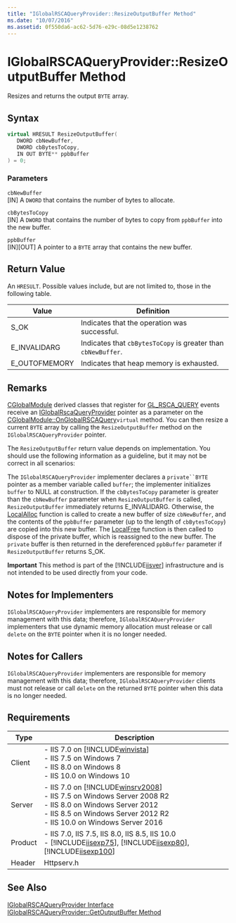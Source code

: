 ```yaml
---
title: "IGlobalRSCAQueryProvider::ResizeOutputBuffer Method"
ms.date: "10/07/2016"
ms.assetid: 0f550da6-ac62-5d76-e29c-08d5e1238762
---
```

# IGlobalRSCAQueryProvider::ResizeOutputBuffer Method
Resizes and returns the output `BYTE` array.  
  
## Syntax  
  
```cpp  
virtual HRESULT ResizeOutputBuffer(  
   DWORD cbNewBuffer,  
   DWORD cbBytesToCopy,  
   IN OUT BYTE** ppbBuffer  
) = 0;  
```  
  
### Parameters  
 `cbNewBuffer`  
 [IN] A `DWORD` that contains the number of bytes to allocate.  
  
 `cbBytesToCopy`  
 [IN] A `DWORD` that contains the number of bytes to copy from `ppbBuffer` into the new buffer.  
  
 `ppbBuffer`  
 [IN][OUT] A pointer to a `BYTE` array that contains the new buffer.  
  
## Return Value  
 An `HRESULT`. Possible values include, but are not limited to, those in the following table.  
  
|Value|Definition|  
|-----------|----------------|  
|S_OK|Indicates that the operation was successful.|  
|E_INVALIDARG|Indicates that `cbBytesToCopy` is greater than `cbNewBuffer`.|  
|E_OUTOFMEMORY|Indicates that heap memory is exhausted.|  
  
## Remarks  
 [CGlobalModule](../../web-development-reference/native-code-api-reference/cglobalmodule-class.md) derived classes that register for [GL_RSCA_QUERY](../../web-development-reference/native-code-api-reference/request-processing-constants.md) events receive an [IGlobalRscaQueryProvider](../../web-development-reference/native-code-api-reference/iglobalrscaqueryprovider-interface.md) pointer as a parameter on the [CGlobalModule::OnGlobalRSCAQuery](../../web-development-reference/native-code-api-reference/cglobalmodule-onglobalrscaquery-method.md)`virtual` method. You can then resize a current `BYTE` array by calling the `ResizeOutputBuffer` method on the `IGlobalRSCAQueryProvider` pointer.  
  
 The `ResizeOutputBuffer` return value depends on implementation. You should use the following information as a guideline, but it may not be correct in all scenarios:  
  
 The `IGlobalRSCAQueryProvider` implementer declares a `private``BYTE` pointer as a member variable called `buffer`; the implementer initializes `buffer` to NULL at construction. If the `cbBytesToCopy` parameter is greater than the `cbNewBuffer` parameter when `ResizeOutputBuffer` is called, `ResizeOutputBuffer` immediately returns E_INVALIDARG. Otherwise, the [LocalAlloc](https://go.microsoft.com/fwlink/?LinkId=63531) function is called to create a new buffer of size `cbNewBuffer`, and the contents of the `ppbBuffer` parameter (up to the length of `cbBytesToCopy`) are copied into this new buffer. The [LocalFree](https://go.microsoft.com/fwlink/?LinkId=63532) function is then called to dispose of the private buffer, which is reassigned to the new buffer. The `private` buffer is then returned in the dereferenced `ppbBuffer` parameter if `ResizeOutputBuffer` returns S_OK.  
  
 **Important** This method is part of the [!INCLUDE[iisver](../../wmi-provider/includes/iisver-md.md)] infrastructure and is not intended to be used directly from your code.  
  
## Notes for Implementers  
 `IGlobalRSCAQueryProvider` implementers are responsible for memory management with this data; therefore, `IGlobalRSCAQueryProvider` implementers that use dynamic memory allocation must release or call `delete` on the `BYTE` pointer when it is no longer needed.  
  
## Notes for Callers  
 `IGlobalRSCAQueryProvider` implementers are responsible for memory management with this data; therefore, `IGlobalRSCAQueryProvider` clients must not release or call `delete` on the returned `BYTE` pointer when this data is no longer needed.  
  
## Requirements  
  
|Type|Description|  
|----------|-----------------|  
|Client|-   IIS 7.0 on [!INCLUDE[winvista](../../wmi-provider/includes/winvista-md.md)]<br />-   IIS 7.5 on Windows 7<br />-   IIS 8.0 on Windows 8<br />-   IIS 10.0 on Windows 10|  
|Server|-   IIS 7.0 on [!INCLUDE[winsrv2008](../../wmi-provider/includes/winsrv2008-md.md)]<br />-   IIS 7.5 on Windows Server 2008 R2<br />-   IIS 8.0 on Windows Server 2012<br />-   IIS 8.5 on Windows Server 2012 R2<br />-   IIS 10.0 on Windows Server 2016|  
|Product|-   IIS 7.0, IIS 7.5, IIS 8.0, IIS 8.5, IIS 10.0<br />-   [!INCLUDE[iisexp75](../../web-development-reference/native-code-api-reference/includes/iisexp75-md.md)], [!INCLUDE[iisexp80](../../web-development-reference/native-code-api-reference/includes/iisexp80-md.md)], [!INCLUDE[iisexp100](../../web-development-reference/native-code-api-reference/includes/iisexp100-md.md)]|  
|Header|Httpserv.h|  
  
## See Also  
 [IGlobalRSCAQueryProvider Interface](../../web-development-reference/native-code-api-reference/iglobalrscaqueryprovider-interface.md)
 [IGlobalRSCAQueryProvider::GetOutputBuffer Method](../../web-development-reference/native-code-api-reference/iglobalrscaqueryprovider-getoutputbuffer-method.md)
